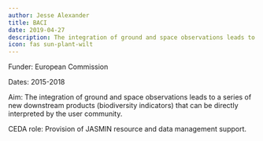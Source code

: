 ```yaml
---
author: Jesse Alexander
title: BACI
date: 2019-04-27
description: The integration of ground and space observations leads to a series of new downstream products (biodiversity indicators)
icon: fas sun-plant-wilt
---
```

Funder: European Commission

Dates: 2015-2018

Aim: The integration of ground and space observations leads to a series of new downstream products (biodiversity indicators) that can be directly interpreted by the user community.

CEDA role: Provision of JASMIN resource and data management support.
